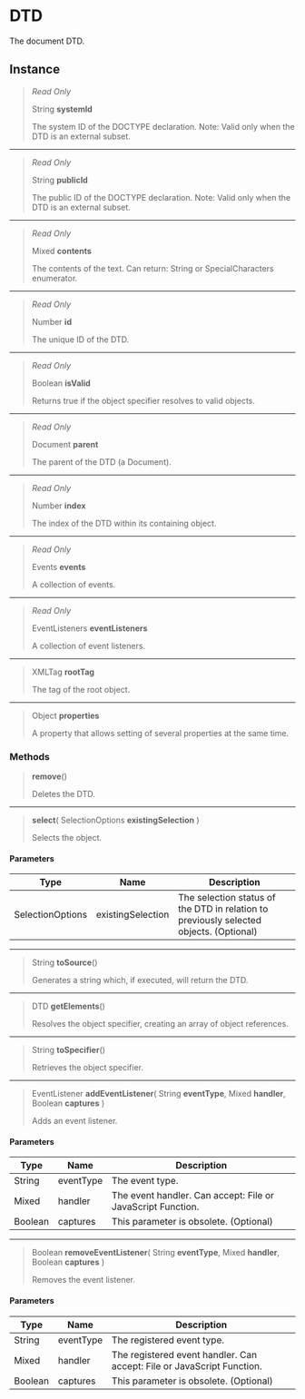# DTD
The document DTD.

## Instance
> *Read Only* 
> 
> String **systemId** 
>
> The system ID of the DOCTYPE declaration. Note: Valid only when the DTD is an external subset.
*** 
> *Read Only* 
> 
> String **publicId** 
>
> The public ID of the DOCTYPE declaration. Note: Valid only when the DTD is an external subset.
*** 
> *Read Only* 
> 
> Mixed **contents** 
>
> The contents of the text. Can return: String or SpecialCharacters enumerator.
*** 
> *Read Only* 
> 
> Number **id** 
>
> The unique ID of the DTD.
*** 
> *Read Only* 
> 
> Boolean **isValid** 
>
> Returns true if the object specifier resolves to valid objects.
*** 
> *Read Only* 
> 
> Document **parent** 
>
> The parent of the DTD (a Document).
*** 
> *Read Only* 
> 
> Number **index** 
>
> The index of the DTD within its containing object.
*** 
> *Read Only* 
> 
> Events **events** 
>
> A collection of events.
*** 
> *Read Only* 
> 
> EventListeners **eventListeners** 
>
> A collection of event listeners.
*** 
> XMLTag **rootTag** 
>
> The tag of the root object.
*** 
> Object **properties** 
>
> A property that allows setting of several properties at the same time.

### Methods
> **remove**()
> 
> Deletes the DTD.
*** 
> **select**( SelectionOptions **existingSelection** )
> 
> Selects the object.
#### Parameters
| Type | Name | Description |
|---|---|---|
| SelectionOptions | existingSelection | The selection status of the DTD in relation to previously selected objects. (Optional) |

*** 
> String **toSource**()
> 
> Generates a string which, if executed, will return the DTD.
*** 
> DTD **getElements**()
> 
> Resolves the object specifier, creating an array of object references.
*** 
> String **toSpecifier**()
> 
> Retrieves the object specifier.
*** 
> EventListener **addEventListener**( String **eventType**, Mixed **handler**, Boolean **captures** )
> 
> Adds an event listener.
#### Parameters
| Type | Name | Description |
|---|---|---|
| String | eventType | The event type. |
| Mixed | handler | The event handler. Can accept: File or JavaScript Function. |
| Boolean | captures | This parameter is obsolete. (Optional) |

*** 
> Boolean **removeEventListener**( String **eventType**, Mixed **handler**, Boolean **captures** )
> 
> Removes the event listener.
#### Parameters
| Type | Name | Description |
|---|---|---|
| String | eventType | The registered event type. |
| Mixed | handler | The registered event handler. Can accept: File or JavaScript Function. |
| Boolean | captures | This parameter is obsolete. (Optional) |


